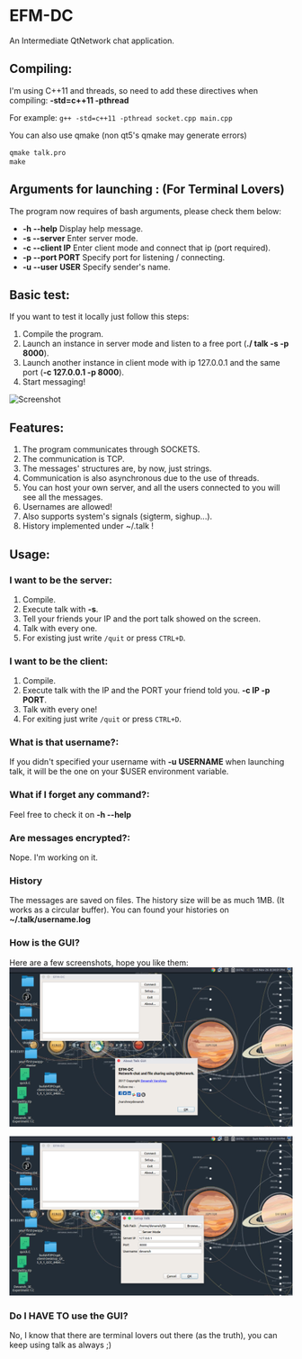# EFM-DC
An Intermediate QtNetwork chat application. 

## Compiling:

   I'm using C++11 and threads, so need to add these directives when compiling: **-std=c++11 -pthread**
   
   For example:
   `g++ -std=c++11 -pthread socket.cpp main.cpp`

   You can also use qmake (non qt5's qmake may generate errors)
   ```
   qmake talk.pro
   make
   ``` 

## Arguments for launching : (For Terminal Lovers)

The program now requires of bash arguments, please check them below:

* **-h --help**
  Display help message.
* **-s --server**
  Enter server mode.
* **-c --client IP**
  Enter client mode and connect that ip (port required).
* **-p --port PORT**
  Specify port for listening / connecting.
* **-u --user USER**
  Specify sender's name.


## Basic test:

If you want to test it locally just follow this steps:

1. Compile the program.
1. Launch an instance in server mode and listen to a free port (**./ talk -s -p 8000**).
1. Launch another instance in client mode with ip 127.0.0.1 and the same port (**-c 127.0.0.1 -p 8000**).
1. Start messaging!

![Screenshot]()

## Features:

1. The program communicates through SOCKETS.
2. The communication is TCP.
3. The messages' structures are, by now, just strings.
4. Communication is also asynchronous due to the use of threads.
5. You can host your own server, and all the users connected to you will see all the messages.
6. Usernames are allowed!
7. Also supports system's signals (sigterm, sighup...).
8. History implemented under ~/.talk !

## Usage:

### I want to be the server:
1. Compile.
2. Execute talk with **-s**.
3. Tell your friends your IP and the port talk showed on the screen.
4. Talk with every one.
4. For existing just write `/quit` or press `CTRL+D`.

### I want to be the client:
1. Compile.
2. Execute talk with the IP and the PORT your friend told you. **-c IP -p PORT**.
3. Talk with every one!
4. For exiting just write `/quit` or press `CTRL+D`.

### What is that username?:
If you didn't specified your username with **-u USERNAME** when launching talk, 
it will be the one on your $USER environment variable.

### What if I forget any command?:
Feel free to check it on **-h --help**

### Are messages encrypted?:
Nope. I'm working on it.

### History
The messages are saved on files. The history size will be as much 1MB. (It works as a circular buffer). 
You can found your histories on **~/.talk/username.log**

### How is the GUI?
Here are a few screenshots, hope you like them:
![Main window](https://github.com/varshneydevansh/EFM-DC/blob/master/EFM-DC%20GUI/Screenshot%20from%202017-11-26%2020-34-02.png)

![Setup dialog](https://github.com/varshneydevansh/EFM-DC/blob/master/EFM-DC%20GUI/Screenshot%20from%202017-11-26%2020-34-19.png)


### Do I HAVE TO use the GUI?
No, I know that there are terminal lovers out there (as the truth), you can keep using talk as always ;)
